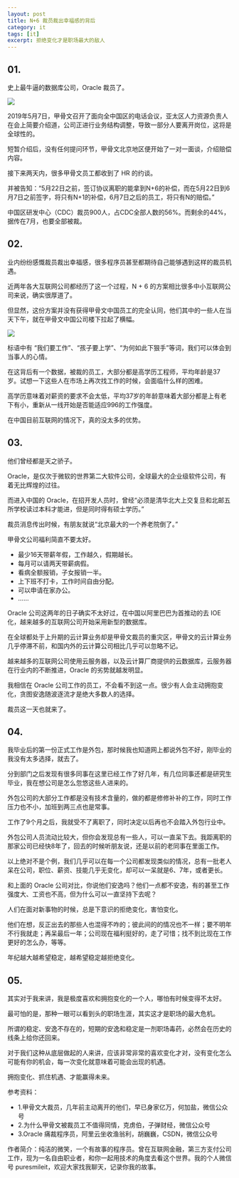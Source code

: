 ```yaml
---
layout: post
title: N+6 裁员裁出幸福感的背后
category: it
tags: [it]
excerpt: 拒绝变化才是职场最大的敌人
---
```


## 01.

史上最牛逼的数据库公司，Oracle 裁员了。

![](http://www.itmind.net/assets/images/2019/it/oracle_logo.png)

2019年5月7日，甲骨文召开了面向全中国区的电话会议，亚太区人力资源负责人在会上简要介绍道，公司正进行业务结构调整，导致一部分人要离开岗位，这将是全球性的。

短暂介绍后，没有任何提问环节，甲骨文北京地区便开始了一对一面谈，介绍赔偿内容。

接下来两天内，很多甲骨文员工都收到了 HR 的约谈。

并被告知：“5月22日之前，签订协议离职的能拿到N+6的补偿，而在5月22日到6月7日之前签字，将只有N+1的补偿，6月7日之后的员工，将只有N的赔偿。”

中国区研发中心（CDC）裁员900人，占CDC全部人数的56%。而剩余的44%，据传在7月，也要全部被裁。

## 02.

业内纷纷感慨裁员裁出幸福感，很多程序员甚至都期待自己能够遇到这样的裁员机遇。

近两年各大互联网公司都经历了这一个过程，N + 6 的方案相比很多中小互联网公司来说，确实很厚道了。

但显然，这份方案并没有获得甲骨文中国员工的完全认同，他们其中的一些人在当天下午，就在甲骨文中国公司楼下拉起了横幅。

![](http://www.itmind.net/assets/images/2019/it/hengfu.png)

标语中有 “我们要工作”、“孩子要上学”、“为何如此下狠手”等词，我们可以体会到当事人的心情。

在这背后有一个数据，被裁的员工，大部分都是高学历工程师，平均年龄是37岁。试想一下这些人在市场上再次找工作的时候，会面临什么样的困难。

高学历意味着对薪资的要求不会太低，平均37岁的年龄意味着大部分都是上有老下有小，重新从一线开始是否能适应996的工作强度。

在中国目前互联网的情况下，真的没太多的优势。

## 03.

他们曾经都是天之骄子。

Oracle，是仅次于微软的世界第二大软件公司，全球最大的企业级软件公司，有着无比辉煌的过往。

而进入中国的 Oracle，在招开发人员时，曾经“必须是清华北大上交复旦和北邮五所学校读过本科才能进，但是同时得有硕士学历。”

裁员消息传出时候，有朋友就说“北京最大的一个养老院倒了。”

甲骨文公司福利简直不要太好。

- 最少16天带薪年假，工作越久，假期越长。
- 每月可以请两天带薪病假。
- 看病全额报销，子女报销一半。
- 上下班不打卡，工作时间自由分配。
- 可以申请在家办公。
- ……

Oracle 公司这两年的日子确实不太好过，在中国以阿里巴巴为首推动的去 IOE 化，越来越多的互联网公司开始采用新型的数据库。

在全球都处于上升期的云计算业务却是甲骨文裁员的重灾区，甲骨文的云计算业务几乎停滞不前，和国内外的云计算公司相比几乎可以忽略不记。

越来越多的互联网公司使用云服务器，以及云计算厂商提供的云数据库，云服务器在行业内的不断推进，Oracle 的劣势就越发明显。

我相信在 Oracle 公司工作的员工，不会看不到这一点。很少有人会主动拥抱变化，贪图安逸随波逐流才是绝大多数人的选择。

裁员这一天也就来了。

## 04.

我毕业后的第一份正式工作是外包，那时候我也知道网上都说外包不好，刚毕业的我没有太多选择，就去了。

分到部门之后发现有很多同事在这里已经工作了好几年，有几位同事还都是研究生毕业，我在想公司是怎么忽悠这些人进来的。

外包公司的大部分工作都是没有技术含量的，做的都是修修补补的工作，同时工作压力也不小，加班到两三点也是常事。

工作了9个月之后，我就受不了离职了，同时决定以后再也不会踏入外包行业中。

外包公司人员流动比较大，但你会发现总有一些人，可以一直呆下去。我距离职的那家公司已经快8年了，回去的时候听朋友说，还是以前的老同事在里面工作。

以上绝对不是个例，我们几乎可以在每一个公司都发现类似的情况，总有一批老人呆在公司，职位、薪资、技能几乎无变化，却可以一呆就是6、7年，或者更长。

和上面的 Oracle 公司对比，你说他们安逸吗？他们一点都不安逸，有的甚至工作强度大、工资也不高，但为什么可以一直坚持下去呢？

人们在面对新事物的时候，总是下意识的拒绝变化，害怕变化。

他们在想，反正出去的那些人也混得不咋的；彼此间的的情况也不一样；要不明年不行我就走；再呆最后一年；公司现在福利挺好的，走了可惜；找不到比现在工作更好的怎么办，等等。

年纪越大越希望稳定，越希望稳定越拒绝变化。

## 05.

其实对于我来讲，我是极度喜欢和拥抱变化的一个人，哪怕有时候变得不太好。

最可怕的是，那种一眼可以看到头的职场生涯，其实这才是职场的最大危机。

所谓的稳定、安逸不存在的，短期的安逸和稳定是一剂职场毒药，必然会在历史的线条上给你还回来。

对于我们这种从底层做起的人来讲，应该非常非常的喜欢变化才对，没有变化怎么可能有你的机会，每一次变化就意味着可能会出现的机遇。

拥抱变化、抓住机遇、才能赢得未来。

参考资料：

- 1.甲骨文大裁员，几年前主动离开的他们，早已身家亿万，何加盐，微信公众号
- 2.为什么甲骨文被裁员工不值得同情，克虏伯，子弹财经，微信公众号
- 3.Oracle 痛裁程序员，阿里云坐收渔翁利，胡巍巍，CSDN，微信公众号

作者简介：纯洁的微笑，一个有故事的程序员。曾在互联网金融，第三方支付公司工作，现为一名自由职业者，和你一起用技术的角度去看这个世界。我的个人微信号 puresmileit，欢迎大家找我聊天，记录你我的故事。